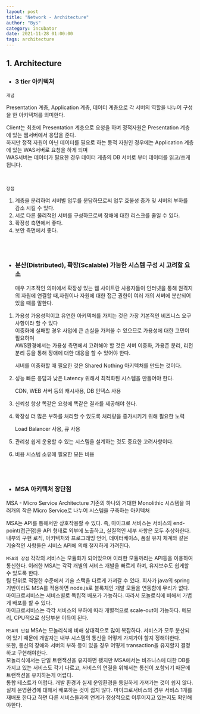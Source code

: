 ```yaml
---
layout: post
title: "Network - Architecture"
author: "Bys"
category: incubator
date: 2021-11-28 01:00:00
tags: architecture
---
```


## 1. Architecture

+ ### 3 tier 아키텍처  

`개념`  

Presentation 계층, Application 계층, 데이터 계층으로 각 서버의 역할을 나누어 구성을 한 아키텍처를 의미한다.  

Client는 최초에 Presentation 계층으로 요청을 하며 정적자원은 Presentation 계층에 있는 웹서버에서 응답을 준다.  
하지만 정적 자원이 아닌 데이터를 필요로 하는 동적 자원인 경우에는 Application 계층에 있는 WAS서버로 요청을 하게 되며  
WAS서버는 데이터가 필요한 경우 데이터 게층의 DB 서버로 부터 데이터를 읽고/쓰게 됩니다.  

<br>

`장점`

1. 계층을 분리하여 서버별 업무를 분담하므로써 업무 효울성 증가 및 서버의 부하를 감소 시킬 수 있다.  
2. 서로 다른 물리적인 서버를 구성하므로써 장애에 대한 리스크를 줄일 수 있다.  
3. 확장성 측면에서 좋다.  
4. 보안 측면에서 좋다.  

<br><br>

+ ### 분산(Distributed), 확장(Scalable) 가능한 시스템 구성 시 고려할 요소  
  
  매우 기초적인 의미에서 확장성 있는 웹 사이트란 사용자들이 인터넷을 통해 원격지의 자원에 연결할 때,자원이나 자원에 대한 접근 권한이 여러 개의 서버에 분산되어 있을 때를 말한다.

1. 가용성
   가용성적이고 유연한 아키텍처를 가지는 것은 가장 기본적인 비즈니스 요구사항이라 할 수 있다  
   이중화에 실패할 경우 사업에 큰 손실을 가져올 수 있으므로 가용성에 대한 고민이 필요하며  
   AWS환경에서는 가용성 측면에서 고려해야 할 것은 서버 이중화, 가용존 분리, 리전 분리 등을 통해 장애에 대한 대응을 할 수 있어야 한다.  

   서버를 이중화할 때 필요한 것은 Shared Nothing 아키텍처를 만드는 것이다.  

2. 성능
   빠른 응답과 낮은 Latency 위해서 최적화된 시스템을 만들어야 한다.  
   
   CDN, WEB 서버 등의 캐시사용, DB 인덱스 사용

3. 신뢰성
   항상 똑같은 요청에 똑같은 결과를 제공해야 한다.  


4. 확장성
   더 많은 부하를 처리할 수 있도록 처리량을 증가시키기 위해 필요한 노력  

   Load Balancer 사용, 큐 사용

5. 관리성
   쉽게 운용할 수 있는 시스템을 설계하는 것도 중요한 고려사항이다.  

6. 비용
   시스템 소유에 필요한 모든 비용  

<br><br>

+ ### MSA 아키텍처 장단점  

MSA - Micro Service Architecture
기존의 하나의 거대한 Monolithic 시스템을 여러개의 작은 Micro Service로 나누어 시스템을 구축하는 아키텍처  

MSA는 API를 통해서만 상호작용할 수 있다. 즉, 마이크로 서비스는 서비스의 end-point(접근점)을 API 형태로 외부에 노출하고, 실질적인 세부 사항은 모두 추상화한다.  
내부의 구현 로직, 아키텍처와 프로그래밍 언어, 데이터베이스, 품질 유지 체계와 같은 기술적인 사항들은 서비스 API에 의해 철저하게 가려진다.  

`MSA의 장점`
각각의 서비스는 모듈화가 되어있으며 이러한 모듈까리는 API등을 이용하여 통신한다. 이러한 MSA는 각각 개별의 서비스 개발을 빠르게 하며, 유지보수도 쉽게할 수 있도록 한다.  
팀 단위로 적절한 수준에서 기술 스택을 다르게 가져갈 수 있다. 회사가 java의 spring 기반이라도 MSA를 적용하면 node.js로 블록체인 개발 모듈을 연동함에 무리가 없다.  
마이크로서비스는 서비스별로 독립적 배포가 가능하다. 따라서 모놀로식에 비해서 가볍게 배포를 할 수 있다.  
마이크로서비스는 각각 서비스의 부하에 따라 개별적으로 scale-out이 가능하다. 메모리, CPU적으로 상당부분 이득이 된다.  

`MSA의 단점`
MSA는 모놀리식에 비해 상대적으로 많이 복잡하다. 서비스가 모두 분산되어 있기 때문에 개발자는 내부 시스템의 통신을 어떻게 가져가야 할지 정해야한다.  
또한, 통신의 장애와 서버의 부하 등이 있을 경우 어떻게 transaction을 유지할지 결정하고 구현해야한다.  
모놀리식에서는 단일 트랜잭션을 유지하면 됐지만 MSA에서는 비즈니스에 대한 DB를 가지고 있는 서비스도 각기 다르고, 서비스의 연결을 위해서는 통신이 포함되기 때문에 트랜잭션을 유지하는게 어렵다.  
통합 테스트가 어렵다. 개발 환경과 실제 운영환경을 동일하게 가져가는 것이 쉽지 않다.  
실제 운영환경에 대해서 배포하는 것이 쉽지 않다. 마이크로서비스의 경우 서비스 1개를 재배포 한다고 하면 다른 서비스들과의 연계가 정상적으로 이루어지고 있는지도 확인해야한다.  

